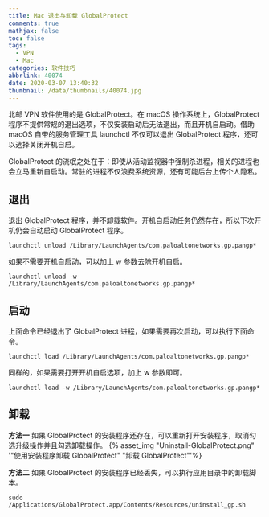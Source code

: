 ```yaml
---
title: Mac 退出与卸载 GlobalProtect
comments: true
mathjax: false
toc: false
tags:
  - VPN
  - Mac
categories: 软件技巧
abbrlink: 40074
date: 2020-03-07 13:40:32
thumbnail: /data/thumbnails/40074.jpg
---
```


北邮 VPN 软件使用的是 GlobalProtect。在 macOS 操作系统上，GlobalProtect 程序不提供常规的退出选项，不仅安装启动后无法退出，而且开机自启动。借助 macOS 自带的服务管理工具 launchctl 不仅可以退出 GlobalProtect 程序，还可以选择关闭开机自启。

<!--more-->

GlobalProtect 的流氓之处在于：即使从活动监视器中强制杀进程，相关的进程也会立马重新自启动。常驻的进程不仅浪费系统资源，还有可能后台上传个人隐私。

## 退出

退出 GlobalProtect 程序，并不卸载软件。开机自启动任务仍然存在，所以下次开机仍会自动启动 GlobalProtect 程序。

```console
launchctl unload /Library/LaunchAgents/com.paloaltonetworks.gp.pangp*
```

如果不需要开机自启动，可以加上 w 参数去除开机自启。

```console
launchctl unload -w /Library/LaunchAgents/com.paloaltonetworks.gp.pangp*
```

## 启动

上面命令已经退出了 GlobalProtect 进程，如果需要再次启动，可以执行下面命令。

```console
launchctl load /Library/LaunchAgents/com.paloaltonetworks.gp.pangp*
```

同样的，如果需要打开开机自启选项，加上 w 参数即可。

```console
launchctl load -w /Library/LaunchAgents/com.paloaltonetworks.gp.pangp*
```

## 卸载

**方法一**
如果 GlobalProtect 的安装程序还存在，可以重新打开安装程序，取消勾选升级操作并且勾选卸载操作。
{% asset_img "Uninstall-GlobalProtect.png" '"使用安装程序卸载 GlobalProtect" "卸载 GlobalProtect"'%}

**方法二**
如果 GlobalProtect 的安装程序已经丢失，可以执行应用目录中的卸载脚本。

```console
sudo /Applications/GlobalProtect.app/Contents/Resources/uninstall_gp.sh
```

